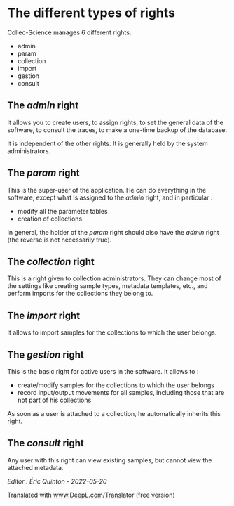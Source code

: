 # The different types of rights

Collec-Science manages 6 different rights:

- admin
- param
- collection
- import
- gestion
- consult

## The *admin* right

It allows you to create users, to assign rights, to set the general data of the software, to consult the traces, to make a one-time backup of the database.

It is independent of the other rights. It is generally held by the system administrators.

## The *param* right

This is the super-user of the application. He can do everything in the software, except what is assigned to the *admin* right, and in particular :

- modify all the parameter tables
- creation of collections.

In general, the holder of the *param* right should also have the *admin* right (the reverse is not necessarily true).

## The *collection* right

This is a right given to collection administrators. They can change most of the settings like creating sample types, metadata templates, etc., and perform imports for the collections they belong to.

## The *import* right

It allows to import samples for the collections to which the user belongs.

## The *gestion* right

This is the basic right for active users in the software. It allows to :

- create/modify samples for the collections to which the user belongs
- record input/output movements for all samples, including those that are not part of his collections

As soon as a user is attached to a collection, he automatically inherits this right.

## The *consult* right

Any user with this right can view existing samples, but cannot view the attached metadata.

*Editor : Éric Quinton - 2022-05-20*

Translated with www.DeepL.com/Translator (free version)